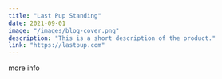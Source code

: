 ```yaml
---
title: "Last Pup Standing"
date: 2021-09-01
image: "/images/blog-cover.png"
description: "This is a short description of the product."
link: "https://lastpup.com"
---
```


more info